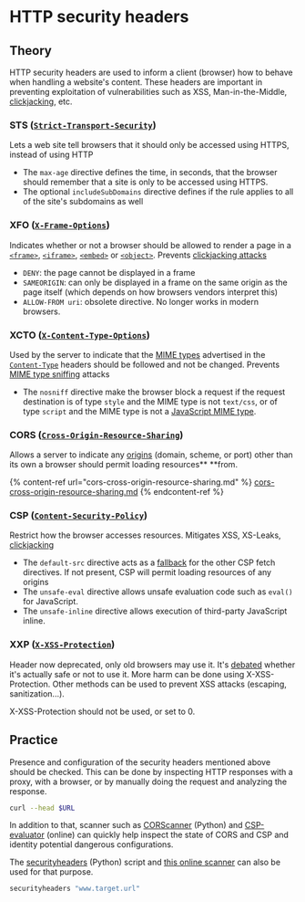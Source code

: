 # HTTP security headers

## Theory

HTTP security headers are used to inform a client (browser) how to behave when handling a website's content. These headers are important in preventing exploitation of vulnerabilities such as XSS, Man-in-the-Middle, [clickjacking](https://owasp.org/www-community/attacks/Clickjacking), etc.

### STS ([`Strict-Transport-Security`](https://developer.mozilla.org/en-US/docs/Web/HTTP/Headers/Strict-Transport-Security))

Lets a web site tell browsers that it should only be accessed using HTTPS, instead of using HTTP

* The `max-age` directive defines the time, in seconds, that the browser should remember that a site is only to be accessed using HTTPS.
* The optional `includeSubDomains` directive defines if the rule applies to all of the site's subdomains as well

### XFO ([`X-Frame-Options`](https://developer.mozilla.org/en-US/docs/Web/HTTP/Headers/X-Frame-Options))

Indicates whether or not a browser should be allowed to render a page in a [`<frame>`](https://developer.mozilla.org/en-US/docs/Web/HTML/Element/frame), [`<iframe>`](https://developer.mozilla.org/en-US/docs/Web/HTML/Element/iframe), [`<embed>`](https://developer.mozilla.org/en-US/docs/Web/HTML/Element/embed) or [`<object>`](https://developer.mozilla.org/en-US/docs/Web/HTML/Element/object). Prevents [clickjacking attacks](clickjacking.md)

* `DENY`: the page cannot be displayed in a frame
* `SAMEORIGIN`: can only be displayed in a frame on the same origin as the page itself (which depends on how browsers vendors interpret this)
* `ALLOW-FROM uri`: obsolete directive. No longer works in modern browsers.

### XCTO ([`X-Content-Type-Options`](https://developer.mozilla.org/en-US/docs/Web/HTTP/Headers/X-Content-Type-Options))&#x20;

Used by the server to indicate that the [MIME types](https://developer.mozilla.org/en-US/docs/Web/HTTP/Basics\_of\_HTTP/MIME\_types) advertised in the [`Content-Type`](https://developer.mozilla.org/en-US/docs/Web/HTTP/Headers/Content-Type) headers should be followed and not be changed. Prevents [MIME type sniffing](mime-sniffing.md) attacks

* The `nosniff` directive make the browser block a request if the request destination is of type `style` and the MIME type is not `text/css`, or of type `script` and the MIME type is not a [JavaScript MIME type](https://html.spec.whatwg.org/multipage/scripting.html#javascript-mime-type).  

### CORS ([`Cross-Origin-Resource-Sharing`](https://developer.mozilla.org/en-US/docs/Web/HTTP/CORS))&#x20;

Allows a server to indicate any [origins](https://developer.mozilla.org/en-US/docs/Glossary/Origin) (domain, scheme, or port) other than its own a browser should permit loading resources** **from.

{% content-ref url="cors-cross-origin-resource-sharing.md" %}
[cors-cross-origin-resource-sharing.md](cors-cross-origin-resource-sharing.md)
{% endcontent-ref %}

### CSP ([`Content-Security-Policy`](https://developer.mozilla.org/en-US/docs/Web/HTTP/CSP))&#x20;

Restrict how the browser accesses resources. Mitigates XSS, XS-Leaks, [clickjacking](clickjacking.md)

* The `default-src` directive acts as a [fallback](https://content-security-policy.com/default-src/) for the other CSP fetch directives. If not present, CSP will permit loading resources of any origins
* The `unsafe-eval`  directive allows unsafe evaluation code such as `eval()` for JavaScript. 
* The `unsafe-inline`  directive allows execution of third-party JavaScript inline.

### XXP ([`X-XSS-Protection`](https://developer.mozilla.org/en-US/docs/Web/HTTP/Headers/X-XSS-Protection))

Header now deprecated, only old browsers may use it. It's [debated](https://github.com/OWASP/CheatSheetSeries/issues/376) whether it's actually safe or not to use it. More harm can be done using X-XSS-Protection. Other methods can be used to prevent XSS attacks (escaping, sanitization...).&#x20;

X-XSS-Protection should not be used, or set to 0. 

## Practice

Presence and configuration of the security headers mentioned above should be checked. This can be done by inspecting HTTP responses with a proxy, with a browser, or by manually doing the request and analyzing the response.

```bash
curl --head $URL
```

In addition to that, scanner such as [CORScanner](https://github.com/chenjj/CORScanner) (Python) and [CSP-evaluator](https://csp-evaluator.withgoogle.com) (online) can quickly help inspect the state of CORS and CSP and identity potential dangerous configurations.

The [securityheaders](https://github.com/koenbuyens/securityheaders) (Python) script and [this online scanner](https://securityheaders.com) can also be used for that purpose.

```bash
securityheaders "www.target.url"
```
